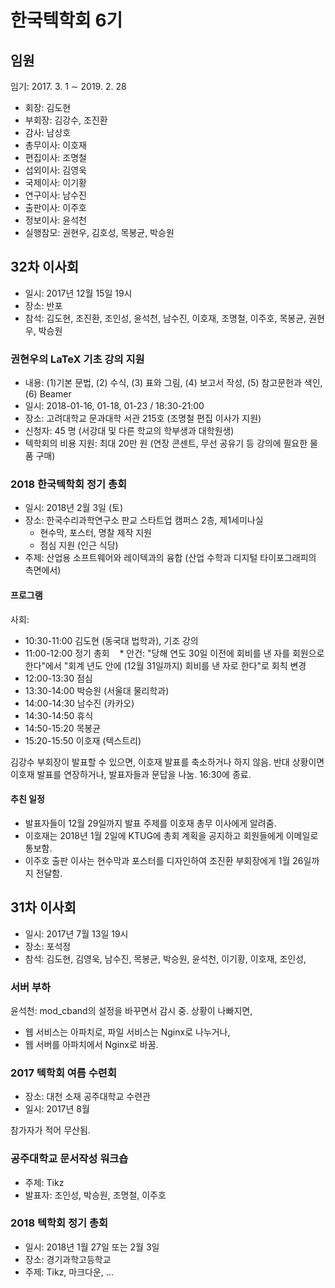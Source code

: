 # 한국텍학회 6기 

## 임원

임기: 2017. 3. 1 ∼ 2019. 2. 28

* 회장: 김도현
* 부회장: 김강수, 조진환
* 감사: 남상호
* 총무이사: 이호재
* 편집이사: 조명철
* 섭외이사: 김영욱
* 국제이사: 이기황
* 연구이사: 남수진
* 출판이사: 이주호
* 정보이사: 윤석천
* 실행참모: 권현우, 김호성, 목봉균, 박승원

## 32차 이사회

* 일시: 2017년 12월 15일 19시
* 장소: 반포 
* 참석: 김도현, 조진환, 조인성, 윤석천, 남수진, 이호재, 조명철, 이주호, 목봉균, 권현우, 박승원

### 권현우의 LaTeX 기초 강의 지원

* 내용: (1)기본 문법, (2) 수식, (3) 표와 그림, (4) 보고서 작성, (5) 참고문헌과 색인, (6) Beamer
* 일시: 2018-01-16,  01-18, 01-23 / 18:30-21:00
* 장소: 고려대학교 문과대학 서관 215호 (조명철 편집 이사가 지원)
* 신청자: 45 명 (서강대 및 다른 학교의 학부생과 대학원생)
* 텍학회의 비용 지원: 최대 20만 원 (연장 콘센트, 무선 공유기 등 강의에 필요한 물품 구매)

### 2018 한국텍학회 정기 총회

* 일시: 2018년 2월 3일 (토)
* 장소: 한국수리과학연구소 판교 스타트업 캠퍼스 2층, 제1세미나실
    * 현수막, 포스터, 명찰 제작 지원
    * 점심 지원 (인근 식당)
* 주제: 산업용 소프트웨어와 레이텍과의 융합 (산업 수학과 디지털 타이포그래피의 측면에서)

#### 프로그램

사회: 

* 10:30-11:00 김도현 (동국대 법학과), 기조 강의
* 11:00-12:00 정기 총회
    * 안건: "당해 연도 30일 이전에 회비를 낸 자를 회원으로 한다"에서 "회계 년도 안에 (12월 31일까지) 회비를 낸 자로 한다"로 회칙 변경
* 12:00-13:30 점심
* 13:30-14:00 박승원 (서울대 물리학과)
* 14:00-14:30 남수진 (카카오)
* 14:30-14:50 휴식
* 14:50-15:20 목봉균 
* 15:20-15:50 이호재 (텍스트리)

김강수 부회장이 발표할 수 있으면, 이호재 발표를 축소하거나 하지 않음.
반대 상황이면 이호재 발표를 연장하거나, 발표자들과 문답을 나눔.
16:30에 종료.

#### 추친 일정

* 발표자들이 12월 29일까지 발표 주제를 이호재 총무 이사에게 알려줌.
* 이호재는 2018년 1월 2일에 KTUG에 총회 계획을 공지하고 회원들에게 이메일로 통보함.
* 이주호 출판 이사는 현수막과 포스터를 디자인하여 조진환 부회장에게 1월 26일까지 전달함.

## 31차 이사회

* 일시: 2017년 7월 13일 19시
* 장소: 포석정
* 참석: 김도현, 김영욱, 남수진, 목봉균, 박승원, 윤석천, 이기황, 이호재, 조인성, 

### 서버 부하

윤석천: mod_cband의 설정을 바꾸면서 감시 중. 상황이 나빠지면,

* 웹 서비스는 아파치로, 파일 서비스는 Nginx로 나누거나,
* 웹 서버를 아파치에서 Nginx로 바꿈.

### 2017 텍학회 여름 수련회

* 장소: 대천 소재 공주대학교 수련관
* 일시: 2017년 8월 

참가자가 적어 무산됨.


### 공주대학교 문서작성 워크숍

* 주제: Tikz
* 발표자: 조인성, 박승원, 조명철, 이주호

### 2018 텍학회 정기 총회

* 일시: 2018년 1월 27일 또는 2월 3일
* 장소: 경기과학고등학교
* 주제: Tikz, 마크다운, ...
